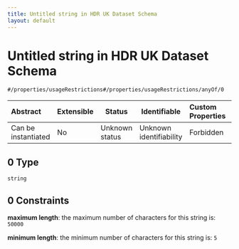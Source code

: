 ```yaml
---
title: Untitled string in HDR UK Dataset Schema
layout: default
---
```

# Untitled string in HDR UK Dataset Schema

```txt
#/properties/usageRestrictions#/properties/usageRestrictions/anyOf/0
```




| Abstract            | Extensible | Status         | Identifiable            | Custom Properties | Additional Properties | Access Restrictions | Defined In                                                                    |
| :------------------ | ---------- | -------------- | ----------------------- | :---------------- | --------------------- | ------------------- | ----------------------------------------------------------------------------- |
| Can be instantiated | No         | Unknown status | Unknown identifiability | Forbidden         | Allowed               | none                | [dataset.schema.json\*](../schema/dataset.schema.json "open original schema") |

## 0 Type

`string`

## 0 Constraints

**maximum length**: the maximum number of characters for this string is: `50000`

**minimum length**: the minimum number of characters for this string is: `5`
